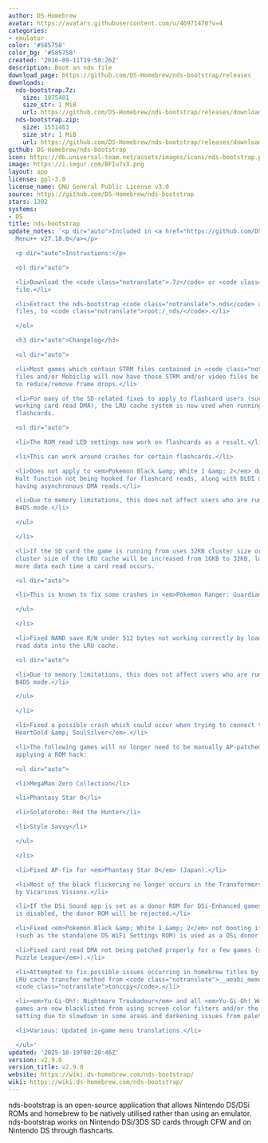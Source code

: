 ```yaml
---
author: DS-Homebrew
avatar: https://avatars.githubusercontent.com/u/46971470?v=4
categories:
- emulator
color: '#585758'
color_bg: '#585758'
created: '2016-09-11T19:50:26Z'
description: Boot an nds file
download_page: https://github.com/DS-Homebrew/nds-bootstrap/releases
downloads:
  nds-bootstrap.7z:
    size: 1075481
    size_str: 1 MiB
    url: https://github.com/DS-Homebrew/nds-bootstrap/releases/download/v2.9.0/nds-bootstrap.7z
  nds-bootstrap.zip:
    size: 1551463
    size_str: 1 MiB
    url: https://github.com/DS-Homebrew/nds-bootstrap/releases/download/v2.9.0/nds-bootstrap.zip
github: DS-Homebrew/nds-bootstrap
icon: https://db.universal-team.net/assets/images/icons/nds-bootstrap.png
image: https://i.imgur.com/BFIu7xX.png
layout: app
license: gpl-3.0
license_name: GNU General Public License v3.0
source: https://github.com/DS-Homebrew/nds-bootstrap
stars: 1302
systems:
- DS
title: nds-bootstrap
update_notes: '<p dir="auto">Included in <a href="https://github.com/DS-Homebrew/TWiLightMenu/releases/tag/v27.18.0"><strong>TW</strong>i<strong>L</strong>ight
  Menu++ v27.18.0</a></p>

  <p dir="auto">Instructions:</p>

  <ol dir="auto">

  <li>Download the <code class="notranslate">.7z</code> or <code class="notranslate">.zip</code>
  file.</li>

  <li>Extract the nds-bootstrap <code class="notranslate">.nds</code> and <code class="notranslate">.ver</code>
  files, to <code class="notranslate">root:/_nds/</code>.</li>

  </ol>

  <h3 dir="auto">Changelog</h3>

  <ul dir="auto">

  <li>Most games which contain STRM files contained in <code class="notranslate">.sdat</code>
  files and/or Mobiclip will now have those STRM and/or video files be read asynchronously
  to reduce/remove frame drops.</li>

  <li>For many of the SD-related fixes to apply to flashcard users (such as properly
  working card read DMA), the LRU cache system is now used when running games from
  flashcards.

  <ul dir="auto">

  <li>The ROM read LED settings now work on flashcards as a result.</li>

  <li>This can work around crashes for certain flashcards.</li>

  <li>Does not apply to <em>Pokemon Black &amp; White 1 &amp; 2</em> due to the SWI
  Halt function not being hooked for flashcard reads, along with DLDI drivers not
  having asynchronous DMA reads.</li>

  <li>Due to memory limitations, this does not affect users who are running nds-bootstrap''s
  B4DS mode.</li>

  </ul>

  </li>

  <li>If the SD card the game is running from uses 32KB cluster size or more, the
  cluster size of the LRU cache will be increased from 16KB to 32KB, loading a bit
  more data each time a card read occurs.

  <ul dir="auto">

  <li>This is known to fix some crashes in <em>Pokemon Ranger: Guardian Signs</em>.</li>

  </ul>

  </li>

  <li>Fixed NAND save R/W under 512 bytes not working correctly by loading the last
  read data into the LRU cache.

  <ul dir="auto">

  <li>Due to memory limitations, this does not affect users who are running nds-bootstrap''s
  B4DS mode.</li>

  </ul>

  </li>

  <li>Fixed a possible crash which could occur when trying to connect to Wii in <em>Pokemon
  HeartGold &amp; SoulSilver</em>.</li>

  <li>The following games will no longer need to be manually AP-patched first before
  applying a ROM hack:

  <ul dir="auto">

  <li>MegaMan Zero Collection</li>

  <li>Phantasy Star 0</li>

  <li>Solatorobo: Red the Hunter</li>

  <li>Style Savvy</li>

  </ul>

  </li>

  <li>Fixed AP-fix for <em>Phantasy Star 0</em> (Japan).</li>

  <li>Most of the black flickering no longer occurs in the Transformers games developed
  by Vicarious Visions.</li>

  <li>If the DSi Sound app is set as a donor ROM for DSi-Enhanced games and save relocation
  is disabled, the donor ROM will be rejected.</li>

  <li>Fixed <em>Pokemon Black &amp; White 1 &amp; 2</em> not booting if a THUMB ROM
  (such as the standalone DS WiFi Settings ROM) is used as a DSi donor ROM.</li>

  <li>Fixed card read DMA not being patched properly for a few games (such as <em>Planet
  Puzzle League</em>).</li>

  <li>Attempted to fix possible issues occurring in homebrew titles by reverting the
  LRU cache transfer method from <code class="notranslate">__aeabi_memcpy</code> to
  <code class="notranslate">tonccpy</code>.</li>

  <li><em>Yu-Gi-Oh!: Nightmare Troubadour</em> and all <em>Yu-Gi-Oh! World Championship</em>
  games are now blacklisted from using screen color filters and/or the DS Phat color
  setting due to slowdown in some areas and darkening issues from palette cycling.</li>

  <li>Various: Updated in-game menu translations.</li>

  </ul>'
updated: '2025-10-19T00:20:46Z'
version: v2.9.0
version_title: v2.9.0
website: https://wiki.ds-homebrew.com/nds-bootstrap/
wiki: https://wiki.ds-homebrew.com/nds-bootstrap/
---
```

nds-bootstrap is an open-source application that allows Nintendo DS/DSi ROMs and homebrew to be natively utilised rather than using an emulator. nds-bootstrap works on Nintendo DSi/3DS SD cards through CFW and on Nintendo DS through flashcarts.